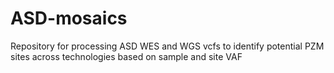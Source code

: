 # ASD-mosaics

Repository for processing ASD WES and WGS vcfs to identify potential PZM sites across technologies based on sample and site VAF
